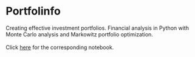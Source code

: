 # Portfolinfo

Creating effective investment portfolios. Financial analysis in Python with Monte Carlo analysis and Markowitz portfolio optimization. <br><br>Click [here](https://github.com/vtisza/portfolinfo/blob/master/portfolio_returns.ipynb) for the corresponding notebook.
